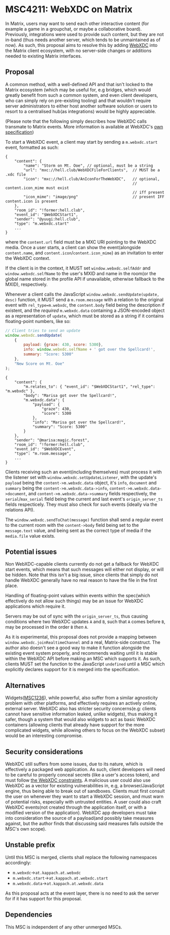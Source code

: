 # MSC4211: WebXDC on Matrix


In Matrix, users may want to send each other interactive content (for example a game
in a groupchat, or maybe a collaborative board). Previously, integrations were used 
to provide such content, but they are not in-band (thus needs another server, which 
tends to be unmaintained as of now). As such, this proposal aims to resolve this by
adding [WebXDC](https://webxdc.org/) into the Matrix client ecosystem, with no 
server-side changes or additions needed to existing Matrix interfaces.

## Proposal

A common method, with a well-defined API and that isn't locked to the Matrix ecosystem
(which may be useful for, e.g bridges, which would greatly benefit from such a common 
system, and even client developers, who can simply rely on pre-existing tooling) and 
that wouldn't require server administrators to either host another software solution 
or users to resort to a centralised hub(as integrations) would be highly appreciable.

(Please note that the following simply describes how WebXDC calls transmate to 
Matrix events. More information is available at WebXDC's 
[own specification](https://webxdc.org/docs/spec/index.html))

To start a WebXDC event, a client may start by sending a `m.webxdc.start` event, 
formatted as such:
```jsonc
{
    "content": {
        "name": "Storm on Mt. Ooe", // optional, must be a string
        "url": "mxc://hell.club/WebXDCFileForClients",  // MUST be a .xdc file
        "icon": "mxc://hell.club/AnIconForTheWebXDC",   // optional,
                                                        // content.icon_mime must exist 
                                                        // iff present
        "icon_mime": "image/png"                        // present IFF content.icon is present
    },
    "room_id": "!former:hell.club",
    "event_id": "$WebXDCStart1",
    "sender": "@yuugi:hell.club",
    "type": "m.webxdc.start"
    ...
}
```
where the `content.url` field must be a MXC URI pointing to the WebXDC media.
Once a user starts, a client can show the event(alongside `content.name`, and 
`content.icon`/`content.icon_mime`) as an invitation to enter the WebXDC context. 

If the client is in the context, it MUST set `window.webxdc.selfAddr` and 
`window.webxdc.selfName` to the user's MXID and name in the room(or the global 
name stored in the profile API if unavailable, otherwise fallback to the MXID), 
respectively.

Whenever a client calls the JavaScript `window.webxdc.sendUpdate(update, desc)` 
function, it MUST send a `m.room.message` with a relation to the original event 
with `rel_type=m.webxdc`, the `content.body` field being the description if existent,
and the *required* `m.webxdc.data` containing a JSON-encoded object as a representation 
of `update`, which must be stored as a string if it contains floating-point numbers,
like so:
```js
// Client tries to send an update
window.webxdc.sendUpdate(
    { 
        payload: {graze: 430, score: 5300},
        info: window.webxdc.selfName + ' got over the Spellcard!',
        summary: "Score: 5300"
    }, 
    "New Score on Mt. Ooe"
);
```

```jsonc
{
    "content": {
        "m.relates_to": { "event_id": "$WebXDCStart1", "rel_type": "m.webxdc" },
        "body": "Marisa got over the Spellcard!",
        "m.webxdc.data": {
            "payload": {
                "graze": 430,
                "score": 5300
            },
            "info": "Marisa got over the Spellcard!",
            "summary": "Score: 5300"
        }
    },
    "sender": "@marisa:magic.forest",
    "room_id": "!former:hell.club",
    "event_id": "$WebXDCEvent",
    "type": "m.room.message",
    ...
}
```

Clients receiving such an event(including themselves) must process it with 
the listener set with `window.webxdc.setUpdateListener`, with the update's 
`payload` being the `content->m.webxdc.data` object, it's `info`, `document` 
and `summary` being the `content->m.webxdc.data->info`, `content->m.webxdc.data->document`,
and `content->m.webxdc.data->summary` fields respectively, the 
`serial`/`max_serial` field being the current and last event's `origin_server_ts` 
fields respecticely. They must also check for such events (ideally via the 
relations API).

The `window.webxdc.sendToChat(message)` function shall send a regular event to the 
current room with the `content->body` field being set to the `message.text` value, 
and being sent as the correct type of media if the `media.file` value exists.


## Potential issues

Non WebXDC-capable clients currently do not get a fallback for WebXDC start events, 
which means that such messages will either not display, or will be hidden. Note that 
this isn't a big issue, since clients that simply do not handle WebXDC generally have 
no real reason to have the file in the first place.

Handling of floating-point values within events within the spec(which effectively do 
not allow such things) may be an issue for WebXDC applications which require it.

Servers may be out of sync with the `origin_server_ts`, thus causing conditions where 
two WebXDC updates `A` and `B`, such that `A` comes before `B`, may be processed in the 
order `B` *then* `A`.

As it is experimental, this proposal does not provide a mapping between 
`window.webxdc.joinRealtimeChannel` and a real, Matrix-side construct. The author also 
doesn't see a good way to make it function alongside the existing event system properly, 
and recommends waiting until it is stable within the WebXDC API before making an MSC 
which supports it. As such, clients MUST set the function to the JavaScript `undefined` 
until a MSC which explicitly declares support for it is merged into the specification.


## Alternatives

Widgets([MSC1236](https://github.com/matrix-org/matrix-spec-proposals/issues/3803)), while powerful, 
also suffer from a similar agnosticity problem with other platforms, and effectively requires an actively 
online, external server.  WebXDC also has stricter security concerns(e.g: clients cannot have sensitive 
information leaked, unlike widgets), thus making it safer, though a system that would also widgets to act 
as basic WebXDC containers (allowing clients that already have support for the more complicated widgets, 
while allowing others to focus on the WebXDC subset) would be an interesting compromise.

## Security considerations

WebXDC still suffers from some issues, due to its nature, which is effectively a packaged web application. 
As such, client developers will need to be careful to properly conceal secrets (like a user's access token), 
and must follow [the WebXDC constraints](https://webxdc.org/docs/spec/messenger.html#webview-constraints-for-running-apps).
A malicious user could also use WebXDC as a vector for existing vulnerabilities in, e.g, a browser/JavaScript 
engine, thus being able to break out of sandboxes. Clients must first consult the user on whenever they want to 
start a WebXDC session, and must warn of potential risks, especially with untrusted entities. A user could also 
craft WebXDC events(not created through the application itself, or with a modified version of the application). 
WebXDC app developers must take into consideration the source of a payload(and possibly take measures against, 
but the author finds that discussing said measures falls outside the MSC's own scope).


## Unstable prefix

Until this MSC is merged, clients shall replace the following namespaces accordingly:
- `m.webxdc`->`at.kappach.at.webxdc`
- `m.webxdc.start`->`at.kappach.at.webxdc.start`
- `m.webxdc.data`->`at.kappach.at.webxdc.data`

As this proposal acts at the event layer, there is no need to ask the server for if it has 
support for this proposal.

## Dependencies

This MSC is independent of any other unmerged MSCs.
